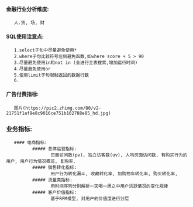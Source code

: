 #### 金融行业分析维度:  
       人.货, 场, 财

#### SQL使用注意点:  
       1.select子句中尽量避免使用*  
       2.where子句比较符号左侧避免函数,如where score + 5 > 90    
       3.尽量避免使用in和not in (会进行全表搜索,增加运行时间)  
       4.尽量避免使用or  
       5.使用limit子句限制返回的数据行数  
       6.
      
#### 广告付费指标:
       图片(https://pic2.zhimg.com/80/v2-21751f1af9e8c9016ce751b102788e85_hd.jpg)


### 业务指标:  
       #### 电商指标:
              ##### 总体运营指标:  
                     页面访问数(pv), 独立访客数(uv), 人均页面访问数, 有购买行为的用户, 用户行为情况概览, 复购率.  
              ##### 销售转化指标:  
                     用户行为转化漏斗, 收藏转化率, 加购物车转化率, 购买转化率,  
              ##### 流量类指标:  
                     用时间序列分别解析一天喝一周之中用户活跃情况的变化规律  
              ##### 客户价值指标:  
                     基于RFM模型, 对用户的价值度进行分层
                     
              
              
